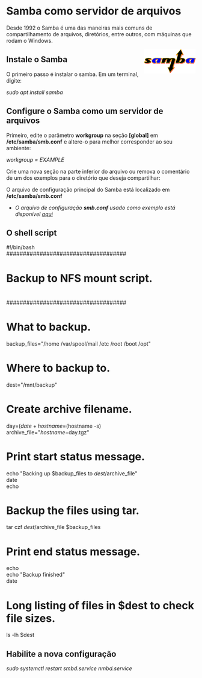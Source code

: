 # Samba como servidor de arquivos
Desde 1992 o Samba é uma das maneiras mais comuns de compartilhamento de arquivos, diretórios, entre outros, com máquinas que rodam o Windows.

<img align="right" src="SambaLogo.png">
 
 ## Instale o Samba
 O primeiro passo é instalar o samba. Em um terminal, digite:

*sudo apt install samba*

## Configure o Samba como um servidor de arquivos

Primeiro, edite o parâmetro **workgroup** na seção **[global]** em **/etc/samba/smb.conf** e altere-o para melhor corresponder ao seu ambiente:

*workgroup = EXAMPLE*

Crie uma nova seção na parte inferior do arquivo ou remova o comentário de um dos exemplos para o diretório que deseja compartilhar:

O arquivo de configuração principal do Samba está localizado em **/etc/samba/smb.conf**

* *O arquivo de configuração **smb.conf** usado como exemplo está disponível [aqui](https://github.com/rafaelmotadasilva/samba-file-server/blob/main/smb.conf)*

## O shell script
#!/bin/bash  
####################################  
#  
# Backup to NFS mount script.  
#  
####################################  
    
# What to backup.  
backup_files="/home /var/spool/mail /etc /root /boot /opt"  
    
# Where to backup to.  
dest="/mnt/backup"  
    
# Create archive filename.  
day=$(date +%A)  
hostname=$(hostname -s)  
archive_file="$hostname-$day.tgz"  
    
# Print start status message.  
echo "Backing up $backup_files to $dest/$archive_file"  
date  
echo  
    
# Backup the files using tar.  
tar czf $dest/$archive_file $backup_files  
    
# Print end status message.  
echo  
echo "Backup finished"  
date  
    
# Long listing of files in $dest to check file sizes.  
ls -lh $dest  

## Habilite a nova configuração
*sudo systemctl restart smbd.service nmbd.service*

